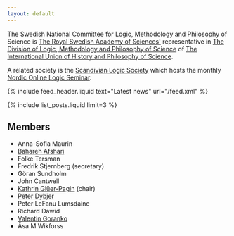 ```yaml
---
layout: default
---
```

The Swedish National Committee for Logic, Methodology and Philosophy of Science
is
[The Royal Swedish Academy of Sciences'](https://www.kva.se/en)
representative in
[The Division of Logic, Methodology and Philosophy of Science](https://dlmps.org/)
of
[The International Union of History and Philosophy of Science](https://iuhpst.org/).

A related society is the
[Scandivian Logic Society](https://www.scandinavianlogic.org)
which hosts the monthly
[Nordic Online Logic Seminar](https://scandinavianlogic.org/the-NOL-seminar.html).

{% include feed_header.liquid text="Latest news" url="/feed.xml" %}

{% include list_posts.liquid limit=3 %}

## Members

- Anna-Sofia Maurin
- [Bahareh Afshari](https://www.gu.se/en/about/find-staff/baharehafshari)
- Folke Tersman
- Fredrik Stjernberg (secretary)
- Göran Sundholm
- John Cantwell
- [Kathrin Glüer-Pagin](https://kathrin.pagin.se) (chair)
- [Peter Dybjer](https://www.cse.chalmers.se/~peterd/)
- Peter LeFanu Lumsdaine
- Richard Dawid
- [Valentin Goranko](https://www2.philosophy.su.se/goranko/)
- Åsa M Wikforss

